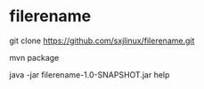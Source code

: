 # filerename
git clone https://github.com/sxjlinux/filerename.git

mvn package

java -jar filerename-1.0-SNAPSHOT.jar help

